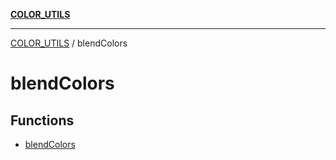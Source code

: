 [**COLOR_UTILS**](../README.md)

***

[COLOR_UTILS](../README.md) / blendColors

# blendColors

## Functions

- [blendColors](functions/blendColors.md)
